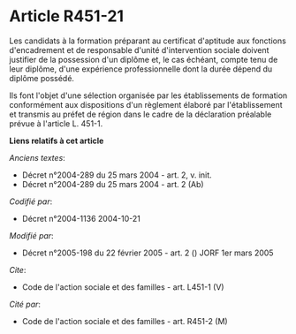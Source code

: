 # Article R451-21

Les candidats à la formation préparant au certificat d'aptitude aux fonctions d'encadrement et de responsable d'unité
d'intervention sociale doivent justifier de la possession d'un diplôme et, le cas échéant, compte tenu de leur diplôme, d'une
expérience professionnelle dont la durée dépend du diplôme possédé. 

Ils font l'objet d'une sélection organisée par les établissements de formation conformément aux dispositions d'un règlement
élaboré par l'établissement et transmis au préfet de région dans le cadre de la déclaration préalable prévue à l'article L.
451-1.

**Liens relatifs à cet article**

_Anciens textes_:

  - Décret n°2004-289 du 25 mars 2004 - art. 2, v. init.
  - Décret n°2004-289 du 25 mars 2004 - art. 2 (Ab)

_Codifié par_:

  - Décret n°2004-1136 2004-10-21

_Modifié par_:

  - Décret n°2005-198 du 22 février 2005 - art. 2 () JORF 1er mars 2005

_Cite_:

  - Code de l'action sociale et des familles - art. L451-1 (V)

_Cité par_:

  - Code de l'action sociale et des familles - art. R451-2 (M)
